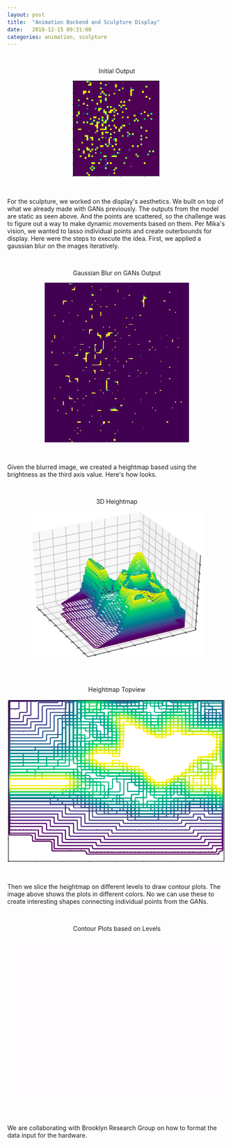 ```yaml
---
layout: post
title:  "Animation Backend and Sculpture Display"
date:   2018-12-15 09:31:00
categories: animation, sculpture
---
```




<br/>
<p align="center"> 
 Initial Output
</p>
<p align="center"> 
  <img src="/assets/images/initialview.png">
</p>
<br/>

For the sculpture, we worked on the display's aesthetics. We built on top of what we already made with GANs previously. The outputs from the model are static as seen above. And the points are scattered, so the challenge was to figure out a way to make dynamic movements based on them. Per Mika's vision, we wanted to lasso individual points and create outerbounds for display. Here were the steps to execute the idea. First, we applied a gaussian blur on the images iteratively.

<br/>
<p align="center"> 
 Gaussian Blur on GANs Output
</p>
<p align="center"> 
  <img src="/assets/images/blurring.gif">
</p>
<br/>

Given the blurred image, we created a heightmap based using the brightness as the third axis value. Here's how looks. 

<br/>
<p align="center"> 
 3D Heightmap
</p>
<p align="center"> 
  <img src="/assets/images/3dmap.png">
</p>
<br/>

<br/>
<p align="center"> 
 Heightmap Topview
</p>
<p align="center"> 
  <img src="/assets/images/topview.png">
</p>
<br/>

Then we slice the heightmap on different levels to draw contour plots. The image above shows the plots in different colors. No we can use these to create interesting shapes connecting individual points from the GANs. 


<br/>
<p align="center"> 
  Contour Plots based on Levels
</p>
<p align="center"> 
  <img src="/assets/images/morphing.gif">
</p>
<br/>

We are collaborating with Brooklyn Research Group on how to format the data input for the hardware.

